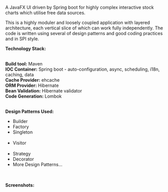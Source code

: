 <p>A JavaFX UI driven by Spring boot for highly complex interactive stock charts which utilise free data sources.</p>
<p>This is a highly moduler and loosely coupled application with layered architecture, each vertical slice of which can work fully independently. The code is written using several of design patterns and good coding practices and in SPI style.</p>

<b>Technology Stack:</b><br><br>

<b>Build tool:</b> Maven<br>
<b>IOC Container:</b> Spring boot - auto-configuration, async, scheduling, i18n, caching, data<br>
<b>Cache Provider:</b> ehcache<br>
<b>ORM Provider:</b> Hibernate<br>
<b>Bean Validation:</b> Hibernate validator<br>
<b>Code Generation:</b> Lombok<br><br>

<b>Design Patterns Used:</b>
<ul>
<li>Builder</li>
<li>Factory</li>
<li>Singleton</li><br>
<li>Visitor</li><br>
<li>Strategy</li>
<li>Decorator</li>
<li>More Design Patterns...</li>
</ul>



<br><br>
<b>Screenshots:</b>
